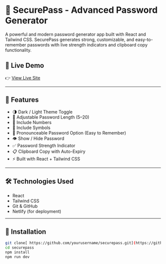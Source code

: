 # 🔐 SecurePass - Advanced Password Generator

A powerful and modern password generator app built with React and Tailwind CSS. SecurePass generates strong, customizable, and easy-to-remember passwords with live strength indicators and clipboard copy functionality.

## 🚀 Live Demo
👉 [View Live Site]([(https://innovativepasswordgenerator.netlify.app/)])  

---

## 🔧 Features

- 🌗 Dark / Light Theme Toggle
- 📏 Adjustable Password Length (5–20)
- 🔢 Include Numbers
- 🔣 Include Symbols
- 🧠 Pronounceable Password Option (Easy to Remember)
- 👁️ Show / Hide Password
- ✅ Password Strength Indicator
- 📋 Clipboard Copy with Auto-Expiry
- ⚡ Built with React + Tailwind CSS

---

## 🛠️ Technologies Used

- React
- Tailwind CSS
- Git & GitHub
- Netlify (for deployment)

---

## 📂 Installation

```bash
git clone[ https://github.com/yourusername/securepass.git](https://github.com/harsh6183/Password-Generator.git)
cd securepass
npm install
npm run dev
